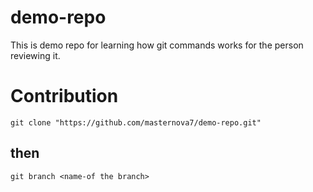 # demo-repo
This is demo repo for learning how git commands works for the person reviewing it.

# Contribution
```
git clone "https://github.com/masternova7/demo-repo.git"
```

## then 
```
git branch <name-of the branch>
```
